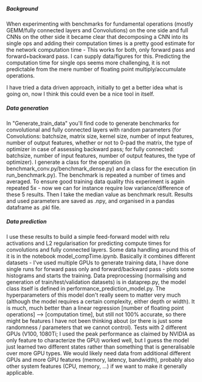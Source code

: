 ##### Background
When experimenting with benchmarks for fundamental operations (mostly GEMM/fully connected layers and Convolutions) on the one side and full CNNs on the other side it became clear that decomposing a CNN into its single ops and adding their computation times is a pretty good estimate for  the network computation time - This works for both, only forward pass and forward+backward pass. I can supply data/figures for this.
Predicting the computation time for single ops seems more challenging, it is not predictable from the mere number of floating point multiply/accumulate operations.

I have tried a data driven approach, initially to get a better idea what is going on, now I think this could even be a nice tool in itself.

##### Data generation
In "Generate_train_data" you'll find code to generate benchmarks for convolutional and fully connected layers with random parameters (for Convolutions: batchsize, matrix size, kernel size, number of input features, number of output features, whether or not to 0-pad the matrix, the type of optimizer in case of assessing backward pass; for fully connected: batchsize, number of input features, number of output features, the type of optimizer). I generate a class for the operation (in benchmark_conv.py/benchmark_dense.py) and a class for the execution (in run_benchmark.py). The benchmark is repeated a number of times and averaged. To ensure good training data quality this experiment is again repeated 5x - now we can for instance require low variance/difference of these 5 results. Then I take the median value as benchmark result. Results and used parameters are saved as .npy, and organised in a pandas dataframe as .pkl file.

##### Data prediction
I use these results to build a simple feed-forward model with relu activations and L2 regularisation for predicting compute times for convolutions and fully connected layers. Some data handling around this of it is in the notebook model_compTime.ipynb. Basically it combines different datasets - I've used multiple GPUs to generate training data, I have done single runs for forward pass only and forward/backward pass - plots some histograms and starts the training. Data preprocessing (normalising and generation of train/test/validation datasets) is in dataprep.py, the model class itself is defined in performance_prediction_model.py. The hyperparameters of this model don't really seem to matter very much (although the model requires a certain complexity, either depth or width). It is much, much better than a linear regression [number of floating point operations] --> [computation time], but still not 100% accurate, so there might be features I have not been thinking about (or there is just some randomness / parameters that we cannot control). Tests with 2 different GPUs (V100, 1080Ti; I used the peak performance as claimed by NVIDIA as only feature to characterize the GPU) worked well, but I guess the model just learned two different states rather than something that is generalisable over more GPU types. We would likely need data from additional different GPUs and more GPU features (memory, latency, bandwidth), probably also other system features (CPU, memory, ...) if we want to make it generally applicable.

